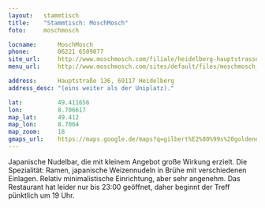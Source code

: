 ```yaml
---
layout:   stammtisch
title:    "Stammtisch: MoschMosch"
foto:     moschmosch

locname:      MoschMosch
phone:        06221 6509077
site_url:     http://www.moschmosch.com/filiale/heidelberg-hauptstrasse
menu_url:     http://www.moschmosch.com/sites/default/files/moschmosch_heidelberg_speisekarte_herbst.pdf

address:      Hauptstraße 136, 69117 Heidelberg
address_desc: "(eins weiter als der Uniplatz)."

lat:          49.411656
lon:          8.706617
map_lat:      49.412
map_lon:      8.7064
map_zoom:     18
gmaps_url:    https://maps.google.de/maps?q=gilbert%E2%80%99s%20goldener%20adler%20heidelberg
---
```

Japanische Nudelbar, die mit kleinem Angebot große Wirkung erzielt. Die
Spezialität: Ramen, japanische Weizennudeln in Brühe mit verschiedenen
Einlagen.  Relativ minimalistische Einrichtung, aber sehr angenehm. Das
Restaurant hat leider nur bis 23:00 geöffnet, daher beginnt der Treff pünktlich
um 19 Uhr.
